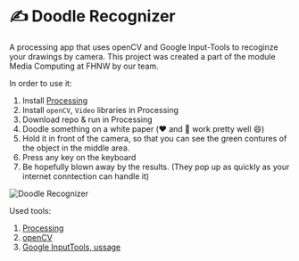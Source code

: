# ✍️ Doodle Recognizer
A processing app that uses openCV and Google Input-Tools to recoginze your drawings by camera. This project was created a part of the module Media Computing at FHNW by our team.

In order to use it:
1. Install [Processing](https://processing.org/)
2. Install `openCV`, `Video` libraries in Processing
3. Download repo & run in Processing
4. Doodle something on a white paper (❤️ and 🚪 work pretty well 😄)
5. Hold it in front of the camera, so that you can see the green contures of the object in the middle area.
6. Press any key on the keyboard
7. Be hopefully blown away by the results. (They pop up as quickly as your internet conntection can handle it)

![Doodle Recognizer](http://image.ibb.co/mriPV5/shape.png)

Used tools:
1. [Processing](https://processing.org/)
2. [openCV](https://github.com/atduskgreg/opencv-processing)
3. [Google InputTools, ussage](https://github.com/Jdruwe/drawing-recognition)

